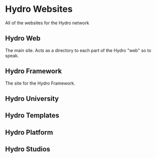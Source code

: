 # Hydro Websites
All of the websites for the Hydro network

## Hydro Web
The main site. Acts as a directory to each part of the Hydro "web" so to speak.

## Hydro Framework
The site for the Hydro Framework.

## Hydro University

## Hydro Templates

## Hydro Platform

## Hydro Studios